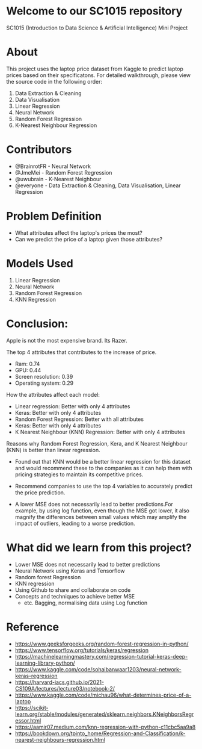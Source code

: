 # Welcome to our SC1015 repository 
SC1015 (Introduction to Data Science & Artificial Intelligence) Mini Project  
# About
This project uses the laptop price dataset from Kaggle to predict laptop prices based on their specificatons. For detailed walkthrough, please view the source code in the following order:

1. Data Extraction & Cleaning
3. Data Visualisation
4. Linear Regression 
5. Neural Network
6. Random Forest Regression
7. K-Nearest Neighbour Regression

# Contributors
- @BrainrotFR - Neural Network
- @JmeMei - Random Forest Regression
- @uwubrain - K-Nearest Neighbour
- @everyone - Data Extraction & Cleaning, Data Visualisation, Linear Regression

# Problem Definition
  * What attributes affect the laptop's prices the most?
  * Can we predict the price of a laptop given those attributes?

# Models Used
 1. Linear Regression
 2. Neural Network
 3. Random Forest Regression
 4. KNN Regression

# Conclusion:
Apple is not the most expensive brand. Its Razer. 

The top 4 attributes that contributes to the increase of price.
 - Ram: 0.74
 - GPU: 0.44
 - Screen resolution: 0.39
 - Operating system: 0.29

How the attributes affect each model:
- Linear regression: Better with only 4 attributes
- Keras: Better with only 4 attributes
- Random Forest Regression: Better with all attributes
- Keras: Better with only 4 attributes
- K Nearest Neighbour (KNN) Regression: Better with only 4 attributes

Reasons why Random Forest Regression, Kera, and K Nearest Neighbour (KNN) is better than linear regression.

- Found out that KNN would be a better linear regression for this dataset and would recommend these to the companies as it can help them with pricing strategies to maintain its competitive prices.
- Recommend companies to use the top 4 variables to accurately predict the price prediction.

- A lower MSE does not necessarily lead to better predictions.For example, by using log function, even though the MSE got lower, it also magnify the  differences between small values which may amplify the impact of outliers, leading to a worse prediction.

# What did we learn from this project?
* Lower MSE does not necessarily lead to better predictions
* Neural Network using Keras and Tensorflow
* Random forest Regression
* KNN regression
* Using Github to share and collaborate on code
* Concepts and techniques to achieve better MSE
  * etc. Bagging, normalising data using Log function

# Reference
* https://www.geeksforgeeks.org/random-forest-regression-in-python/
* https://www.tensorflow.org/tutorials/keras/regression
* https://machinelearningmastery.com/regression-tutorial-keras-deep-learning-library-python/
* https://www.kaggle.com/code/sohaibanwaar1203/neural-network-keras-regression
* https://harvard-iacs.github.io/2021-CS109A/lectures/lecture03/notebook-2/
* https://www.kaggle.com/code/michau96/what-determines-price-of-a-laptop
* https://scikit-learn.org/stable/modules/generated/sklearn.neighbors.KNeighborsRegressor.html
* https://aamir07.medium.com/knn-regression-with-python-c11cbc5aa9a8
* https://bookdown.org/tpinto_home/Regression-and-Classification/k-nearest-neighbours-regression.html
